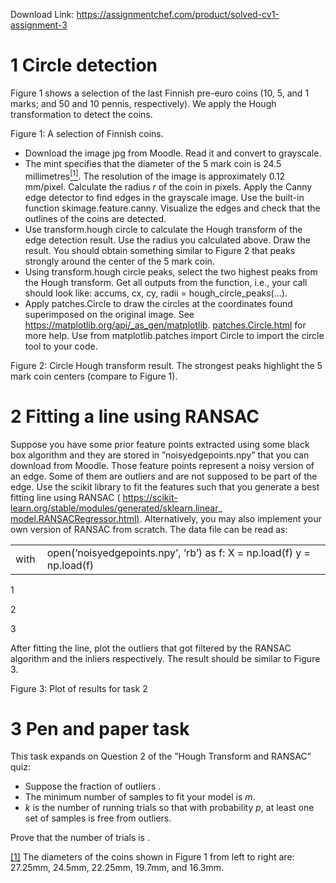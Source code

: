 Download Link: https://assignmentchef.com/product/solved-cv1-assignment-3
<br>
<h1>1             Circle detection</h1>

Figure 1 shows a selection of the last Finnish pre-euro coins (10, 5, and 1 marks; and 50 and 10 pennis, respectively). We apply the Hough transformation to detect the coins.

Figure 1: A selection of Finnish coins.

<ul>

 <li>Download the image jpg from Moodle. Read it and convert to grayscale.</li>

 <li>The mint specifies that the diameter of the 5 mark coin is 24.5 millimetres<a href="#_ftn1" name="_ftnref1"><sup>[1]</sup></a>. The resolution of the image is approximately 0.12 mm/pixel. Calculate the radius <em>r </em>of the coin in pixels. Apply the Canny edge detector to find edges in the grayscale image. Use the built-in function skimage.feature.canny. Visualize the edges and check that the outlines of the coins are detected.</li>

 <li>Use transform.hough circle to calculate the Hough transform of the edge detection result. Use the radius you calculated above. Draw the result. You should obtain something similar to Figure 2 that peaks strongly around the center of the 5 mark coin.</li>

 <li>Using transform.hough circle peaks, select the two highest peaks from the Hough transform. Get all outputs from the function, i.e., your call should look like: accums, cx, cy, radii = hough_circle_peaks(…).</li>

 <li>Apply patches.Circle to draw the circles at the coordinates found superimposed on the original image. See <a href="https://matplotlib.org/api/_as_gen/matplotlib.patches.Circle.html">https://matplotlib.org/api/_as_gen/matplotlib</a>. <a href="https://matplotlib.org/api/_as_gen/matplotlib.patches.Circle.html">patches.Circle.html</a> for more help. Use from matplotlib.patches import Circle to import the circle tool to your code.</li>

</ul>

Figure 2: Circle Hough transform result. The strongest peaks highlight the 5 mark coin centers (compare to Figure 1).

<h1>2             Fitting a line using RANSAC</h1>

Suppose you have some prior feature points extracted using some black box algorithm and they are stored in ”noisyedgepoints.npy” that you can download from Moodle. Those feature points represent a noisy version of an edge. Some of them are outliers and are not supposed to be part of the edge. Use the scikit library to fit the features such that you generate a best fitting line using RANSAC ( <a href="https://scikit-learn.org/stable/modules/generated/sklearn.linear_model.RANSACRegressor.html">https://scikit-learn.org/stable/modules/generated/sklearn.linear_ </a><a href="https://scikit-learn.org/stable/modules/generated/sklearn.linear_model.RANSACRegressor.html">model.RANSACRegressor.html</a><a href="https://scikit-learn.org/stable/modules/generated/sklearn.linear_model.RANSACRegressor.html">)</a>. Alternatively, you may also implement your own version of RANSAC from scratch. The data file can be read as:

<table width="643">

 <tbody>

  <tr>

   <td width="37">with</td>

   <td width="605">open(‘noisyedgepoints.npy’, ‘rb’) as f: X = np.load(f) y = np.load(f)</td>

  </tr>

 </tbody>

</table>

1

2

3

After fitting the line, plot the outliers that got filtered by the RANSAC algorithm and the inliers respectively. The result should be similar to Figure 3.

Figure 3: Plot of results for task 2

<h1>3             Pen and paper task</h1>

This task expands on Question 2 of the ”Hough Transform and RANSAC” quiz:

<ul>

 <li>Suppose the fraction of outliers .</li>

 <li>The minimum number of samples to fit your model is <em>m</em>.</li>

 <li><em>k </em>is the number of running trials so that with probability <em>p</em>, at least one set of samples is free from outliers.</li>

</ul>

Prove that the number of trials is .

<a href="#_ftnref1" name="_ftn1">[1]</a> The diameters of the coins shown in Figure 1 from left to right are: 27.25mm, 24.5mm, 22.25mm, 19.7mm, and 16.3mm.